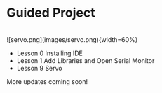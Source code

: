 

# Guided Project
<br/>
![servo.png](images/servo.png){width=60%} 

* Lesson 0 Installing IDE
* Lesson 1 Add Libraries and Open Serial Monitor
* Lesson 9 Servo 


More updates coming soon!<br/>
